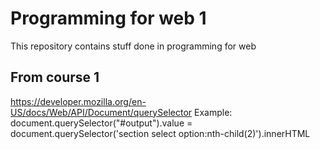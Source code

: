 # Programming for web 1
This repository contains stuff done in programming for web

## From course 1
https://developer.mozilla.org/en-US/docs/Web/API/Document/querySelector
Example: document.querySelector("#output").value = document.querySelector('section select option:nth-child(2)').innerHTML
